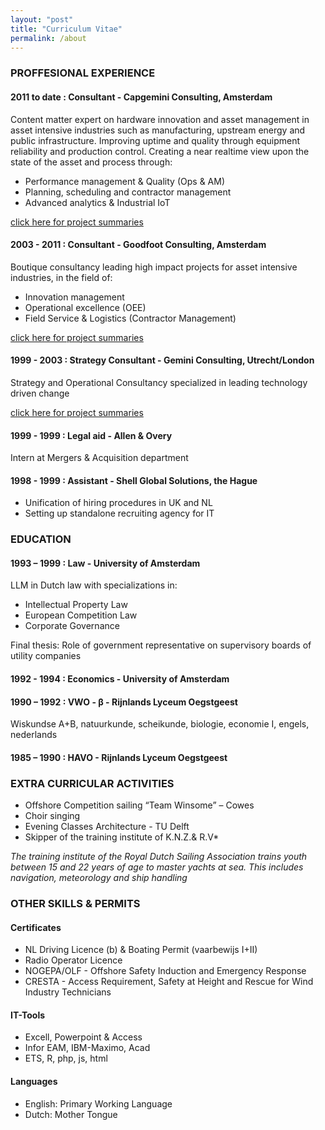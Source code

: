 ```yaml
---
layout: "post"
title: "Curriculum Vitae"
permalink: /about
---
```


### PROFFESIONAL EXPERIENCE
#### 2011 to date : Consultant - Capgemini Consulting, Amsterdam
Content matter expert on hardware innovation and asset management in asset intensive industries such as manufacturing, upstream energy and public infrastructure. Improving uptime and quality through equipment reliability and production control. Creating a near realtime view upon the state of the asset and process through:

- Performance management & Quality (Ops & AM)
- Planning, scheduling and contractor management
- Advanced analytics & Industrial IoT

[click here for project summaries](https://fprisse.github.io/projects_invent)

#### 2003 - 2011 : Consultant - Goodfoot Consulting, Amsterdam
Boutique consultancy leading high impact projects for asset intensive industries, in the field of:

 - Innovation management
 - Operational excellence (OEE)
 - Field Service & Logistics (Contractor Management)

[click here for project summaries](https://fprisse.github.io/projects_goodfoot)

#### 1999 - 2003 : Strategy Consultant - Gemini Consulting, Utrecht/London
Strategy and Operational Consultancy specialized in leading technology driven change

[click here for project summaries](https://fprisse.github.io/projects_gemini)

#### 1999 - 1999 : Legal aid - Allen & Overy
Intern at Mergers & Acquisition department

#### 1998 - 1999 : Assistant - Shell Global Solutions, the Hague
 - Unification of hiring procedures in UK and NL
 - Setting up standalone recruiting agency for IT

### EDUCATION
#### 1993 – 1999 : Law - University of Amsterdam
LLM in Dutch law with specializations in:
- Intellectual Property Law
- European Competition Law
- Corporate Governance

Final thesis: Role of government representative on supervisory boards of utility companies

#### 1992 - 1994 : Economics - University of Amsterdam

#### 1990 – 1992 : VWO - β - Rijnlands Lyceum Oegstgeest

Wiskundse A+B, natuurkunde, scheikunde, biologie, economie I, engels, nederlands

#### 1985 – 1990 : HAVO - Rijnlands Lyceum Oegstgeest

### EXTRA CURRICULAR ACTIVITIES
- Offshore Competition sailing “Team Winsome” – Cowes
- Choir singing
- Evening Classes Architecture - TU Delft
- Skipper of the training institute of K.N.Z.& R.V*

*The training institute of the Royal Dutch Sailing Association trains youth between 15 and 22 years of age to master yachts at sea. This includes navigation, meteorology and ship handling*

### OTHER SKILLS & PERMITS
#### Certificates
- NL Driving Licence (b) & Boating Permit (vaarbewijs I+II)
- Radio Operator Licence
- NOGEPA/OLF - Offshore Safety Induction and Emergency Response
- CRESTA - Access Requirement, Safety at Height and Rescue for Wind Industry Technicians
  
#### IT-Tools
- Excell, Powerpoint & Access
- Infor EAM, IBM-Maximo, Acad
- ETS, R, php, js, html

#### Languages
- English: Primary Working Language
- Dutch: Mother Tongue
